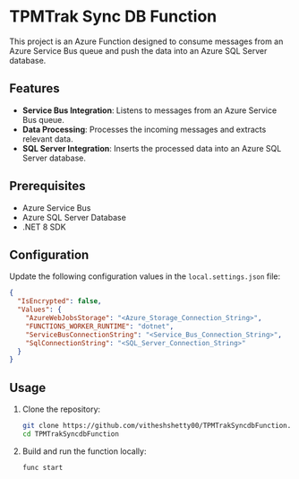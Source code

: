 # TPMTrak Sync DB Function

This project is an Azure Function designed to consume messages from an Azure Service Bus queue and push the data into an Azure SQL Server database.

## Features

- **Service Bus Integration**: Listens to messages from an Azure Service Bus queue.
- **Data Processing**: Processes the incoming messages and extracts relevant data.
- **SQL Server Integration**: Inserts the processed data into an Azure SQL Server database.

## Prerequisites

- Azure Service Bus
- Azure SQL Server Database
- .NET 8 SDK

## Configuration

Update the following configuration values in the `local.settings.json` file:

```json
{
  "IsEncrypted": false,
  "Values": {
    "AzureWebJobsStorage": "<Azure_Storage_Connection_String>",
    "FUNCTIONS_WORKER_RUNTIME": "dotnet",
    "ServiceBusConnectionString": "<Service_Bus_Connection_String>",
    "SqlConnectionString": "<SQL_Server_Connection_String>"
  }
}
```

## Usage

1. Clone the repository:
   ```bash
   git clone https://github.com/vitheshshetty00/TPMTrakSyncdbFunction.git
   cd TPMTrakSyncdbFunction
   ```

2. Build and run the function locally:
   ```bash
   func start
   ```
